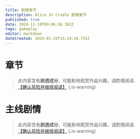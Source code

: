 ```yaml
---
title: 剧情章节
description: Alice In Cradle 剧情章节
published: true
date: 2024-11-18T09:06:36.382Z
tags: gameplay
editor: markdown
dateCreated: 2024-01-29T15:24:16.755Z
---
```


# 章节

> 此内容含有**剧透成分**，可能影响观赏作品兴趣，请酌情阅读.<br>[【确认风险并继续阅读】](/zh/story/contents#%E7%AB%A0%E8%8A%82)
{.is-warning}

# 主线剧情

> 此内容含有**剧透成分**，可能影响观赏作品兴趣，请酌情阅读.<br>[【确认风险并继续阅读】](/zh/story/contents#%E4%B8%BB%E7%BA%BF%E5%89%A7%E6%83%85)
{.is-warning}